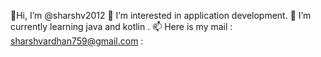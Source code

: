 👋Hi, I’m @sharshv2012
👀 I’m interested in application development.
🌱 I’m currently learning java and kotlin .
📫 Here is my mail : sharshvardhan759@gmail.com :

<!---
sharshv2012/sharshv2012 is a ✨ special ✨ repository because its `README.md` (this file) appears on your GitHub profile.
You can click the Preview link to take a look at your changes.
--->
